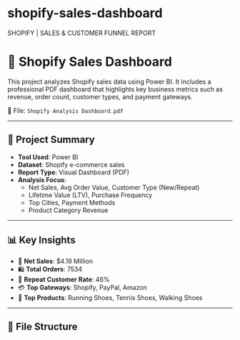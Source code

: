 # shopify-sales-dashboard
SHOPIFY | SALES &amp; CUSTOMER FUNNEL REPORT



 # 🛒 Shopify Sales Dashboard

This project analyzes Shopify sales data using Power BI. It includes a professional PDF dashboard that highlights key business metrics such as revenue, order count, customer types, and payment gateways.

📄 File: `Shopify Analysis Dashboard.pdf`

---

## 📌 Project Summary

- **Tool Used**: Power BI
- **Dataset**: Shopify e-commerce sales
- **Report Type**: Visual Dashboard (PDF)
- **Analysis Focus**:
  - Net Sales, Avg Order Value, Customer Type (New/Repeat)
  - Lifetime Value (LTV), Purchase Frequency
  - Top Cities, Payment Methods
  - Product Category Revenue

---

## 📊 Key Insights

- 🧾 **Net Sales**: $4.18 Million  
- 🛍 **Total Orders**: 7534  
- 🔁 **Repeat Customer Rate**: 46%  
- 💳 **Top Gateways**: Shopify, PayPal, Amazon  
- 🥇 **Top Products**: Running Shoes, Tennis Shoes, Walking Shoes

---

## 📂 File Structure

